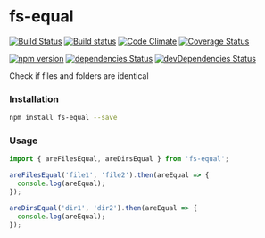 # fs-equal

[![Build Status](https://travis-ci.org/kellyselden/fs-equal.svg?branch=master)](https://travis-ci.org/kellyselden/fs-equal)
[![Build status](https://ci.appveyor.com/api/projects/status/p1uehl4qou9m47wl/branch/master?svg=true)](https://ci.appveyor.com/project/kellyselden/fs-equal/branch/master)
[![Code Climate](https://codeclimate.com/github/kellyselden/fs-equal/badges/gpa.svg)](https://codeclimate.com/github/kellyselden/fs-equal)
[![Coverage Status](https://coveralls.io/repos/kellyselden/fs-equal/badge.svg?branch=master&service=github)](https://coveralls.io/github/kellyselden/fs-equal?branch=master)

[![npm version](https://badge.fury.io/js/fs-equal.svg)](https://badge.fury.io/js/fs-equal)
[![dependencies Status](https://david-dm.org/kellyselden/fs-equal/status.svg)](https://david-dm.org/kellyselden/fs-equal)
[![devDependencies Status](https://david-dm.org/kellyselden/fs-equal/dev-status.svg)](https://david-dm.org/kellyselden/fs-equal?type=dev)

Check if files and folders are identical

### Installation

```sh
npm install fs-equal --save
```

### Usage

```js
import { areFilesEqual, areDirsEqual } from 'fs-equal';

areFilesEqual('file1', 'file2').then(areEqual => {
  console.log(areEqual);
});

areDirsEqual('dir1', 'dir2').then(areEqual => {
  console.log(areEqual);
});
```
